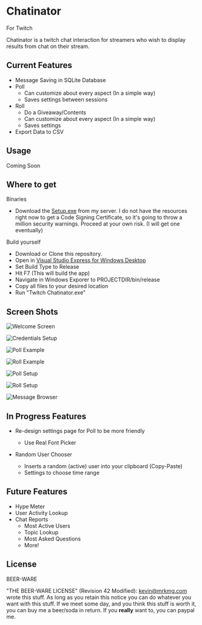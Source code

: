 Chatinator
=========
For Twitch

Chatinator is a twitch chat interaction for streamers who wish to display results from chat on their stream.


Current Features
----------------

  - Message Saving in SQLite Database
  - Poll
    - Can customize about every aspect (In a simple way)
    - Saves settings between sessions
  - Roll
    - Do a Giveaway/Contents
    - Can customize about every aspect (In a simple way)
    - Saves settings
  - Export Data to CSV



Usage
-----

Coming Soon

Where to get
------------

Binaries
- Download the [Setup.exe](https://mrkmg.com/chatinator/setup.exe) from my server. I do not have the resources right now to get a Code Signing Certificate, so it's going to throw a million security warnings. Proceed at your own risk. (I will get one eventually)

Build yourself
- Download or Clone this repository.
- Open in [Visual Studio Express for Windows Desktop](http://www.visualstudio.com/downloads/download-visual-studio-vs#d-express-windows-desktop)
- Set Build Type to Release
- Hit F7 (This will build the app)
- Navigate in Windows Exporer to PROJECTDIR/bin/release
- Copy all files to your desired location
- Run "Twitch Chatinator.exe"

Screen Shots
-------------


![Welcome Screen](http://i.imgur.com/WzUaPUD.png)

![Credentials Setup](http://i.imgur.com/4ZPCZDy.png)

![Poll Example](http://i.imgur.com/vjpBhL3.png)

![Roll Example](http://i.imgur.com/v7EPGyy.png)

![Poll Setup](http://i.imgur.com/MiqqweS.png)

![Roll Setup](http://i.imgur.com/3cUkWGw.png)

![Message Browser](http://i.imgur.com/xXTVlZb.png)

In Progress Features
--------------------

  - Re-design settings page for Poll to be more friendly
    - Use Real Font Picker

  - Random User Chooser
    - Inserts a random (active) user into your clipboard (Copy-Paste)
    - Settings to choose time range

Future Features
---------------

  - Hype Meter
  - User Activity Lookup
  - Chat Reports
    - Most Active Users
    - Topic Lookup
    - Most Asked Questions
    - More!

License
-------
BEER-WARE


"THE BEER-WARE LICENSE" (Revision 42 Modified):
<kevin@mrkmg.com> wrote this stuff. As long as you retain this notice you
can do whatever you want with this stuff. If we meet some day, and you think
this stuff is worth it, you can buy me a beer/soda in return. If you **really** want
to, you can paypal me.

